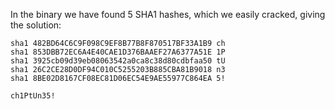 In the binary we have found 5 SHA1 hashes, which we easily cracked, giving the solution:

```
sha1 482BD64C6C9F098C9EF8B77B8F870517BF33A1B9 ch
sha1 853DBB72EC6A4E40CAE1D376BAAEF27A6377A51E 1P
sha1 3925cb09d39eb08063542a0ca8c38d80cdbfaa50 tU
sha1 26C2CE28D0DF94C010C5255203B885CBA81B9018 n3
sha1 8BE02D8167CF08EC81D06EC54E9AE55977C864EA 5!

ch1PtUn35!
```
